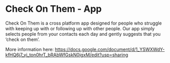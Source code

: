 # Check On Them - App
Check On Them is a cross platform  app designed for people who struggle with keeping up with or following up with other people. Our app simply selects people from your contacts each day and gently suggests that you ‘check on them’.

More information here: https://docs.google.com/document/d/1_YSWXWdY-kfHQ6j7_vj_ton0hrT_bRAbWfGskN0jgxM/edit?usp=sharing
